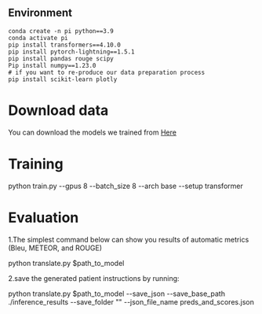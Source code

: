 ## Environment

```
conda create -n pi python==3.9
conda activate pi
pip install transformers==4.10.0
pip install pytorch-lightning==1.5.1
pip install pandas rouge scipy
Pip install numpy==1.23.0
# if you want to re-produce our data preparation process
pip install scikit-learn plotly
```
# Download data

You can download the models we trained  from [Here](https://pan.baidu.com/s/1K6p_RNlHK5tcwP5e43vSmg?pwd=avjp  "title")

# Training
 python train.py --gpus 8 --batch_size 8 --arch base --setup transformer

 # Evaluation

1.The simplest command below can show you results of automatic metrics (Bleu, METEOR, and ROUGE)

  python translate.py $path_to_model
  
2.save the generated patient instructions by running:

  python translate.py $path_to_model --save_json --save_base_path ./inference_results --save_folder "" --json_file_name preds_and_scores.json 
